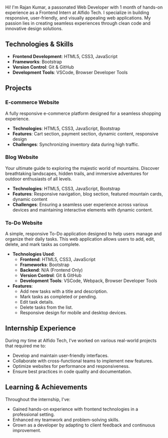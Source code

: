 Hi! I'm Rajan Kumar, a passonated Web Developer with 1 month of hands-on experience as a Frontend Intern at Alfido Tech. I specialize in building responsive, user-friendly, and visually appealing web applications. My passion lies in creating seamless experiences through clean code and innovative design solutions.


## **Technologies & Skills**  
- **Frontend Development**: HTML5, CSS3, JavaScript  
- **Frameworks**: Bootstrap
- **Version Control**: Git & GitHub  
- **Development Tools**: VSCode, Browser Developer Tools  

## **Projects**

### **E-commerce Website**  
A fully responsive e-commerce platform designed for a seamless shopping experience.  
- **Technologies**: HTML5, CSS3, JavaScript, Bootstrap  
- **Features**: Cart section, payment section, dynamic content, responsive design  
- **Challenges**: Synchronizing inventory data during high traffic.

### **Blog Website**  
Your ultimate guide to exploring the majestic world of mountains. Discover breathtaking landscapes, hidden trails, and immersive adventures for outdoor enthusiasts of all levels.  
- **Technologies**: HTML5, CSS3, JavaScript, Bootstrap  
- **Features**: Responsive navigation, blog section, featured mountain cards, dynamic content  
- **Challenges**: Ensuring a seamless user experience across various devices and maintaining interactive elements with dynamic content.

### **To-Do Website**  
A simple, responsive To-Do application designed to help users manage and organize their daily tasks. This web application allows users to add, edit, delete, and mark tasks as complete.  
- **Technologies Used**:  
  - **Frontend**: HTML5, CSS3, JavaScript  
  - **Frameworks**: Bootstrap  
  - **Backend**: N/A (Frontend Only)  
  - **Version Control**: Git & GitHub  
  - **Development Tools**: VSCode, Webpack, Browser Developer Tools  
- **Features**:  
  - Add new tasks with a title and description.  
  - Mark tasks as completed or pending.  
  - Edit task details.  
  - Delete tasks from the list.  
  - Responsive design for mobile and desktop devices.

## **Internship Experience**  
During my time at Alfido Tech, I’ve worked on various real-world projects that required me to:  
- Develop and maintain user-friendly interfaces.  
- Collaborate with cross-functional teams to implement new features.  
- Optimize websites for performance and responsiveness.  
- Ensure best practices in code quality and documentation.

## **Learning & Achievements**  
Throughout the internship, I've:  
- Gained hands-on experience with frontend technologies in a professional setting.  
- Enhanced my teamwork and problem-solving skills.  
- Grown as a developer by adapting to client feedback and continuous improvement.
